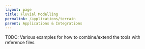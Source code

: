 ```yaml
---
layout: page
title: Fluvial Modelling
permalink: /applications/terrain
parent: Applications & Integrations
---
```


TODO: Various examples for how to combine/extend the tools with reference files
